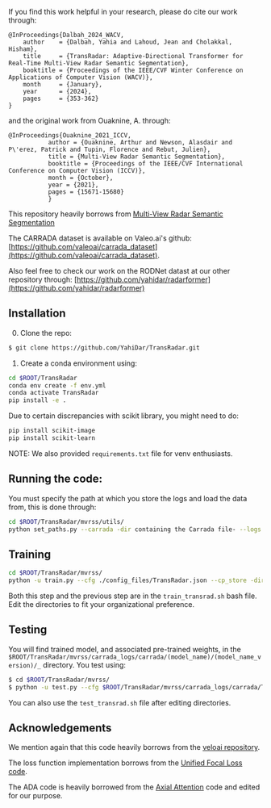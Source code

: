 If you find this work helpful in your research, please do cite our work through:

```
@InProceedings{Dalbah_2024_WACV,
    author    = {Dalbah, Yahia and Lahoud, Jean and Cholakkal, Hisham},
    title     = {TransRadar: Adaptive-Directional Transformer for Real-Time Multi-View Radar Semantic Segmentation},
    booktitle = {Proceedings of the IEEE/CVF Winter Conference on Applications of Computer Vision (WACV)},
    month     = {January},
    year      = {2024},
    pages     = {353-362}
}
```

and the original work from Ouaknine, A. through:
```
@InProceedings{Ouaknine_2021_ICCV,
	       author = {Ouaknine, Arthur and Newson, Alasdair and P\'erez, Patrick and Tupin, Florence and Rebut, Julien},
	       title = {Multi-View Radar Semantic Segmentation},
	       booktitle = {Proceedings of the IEEE/CVF International Conference on Computer Vision (ICCV)},
	       month = {October},
	       year = {2021},
	       pages = {15671-15680}
	       }
```
This repository heavily borrows from [Multi-View Radar Semantic Segmentation](https://github.com/valeoai/MVRSS)

The CARRADA dataset is available on Valeo.ai's github: [https://github.com/valeoai/carrada_dataset](https://github.com/valeoai/carrada_dataset).


Also feel free to check our work on the RODNet datast at our other repository through: [https://github.com/yahidar/radarformer](https://github.com/yahidar/radarformer)



## Installation

0. Clone the repo:

```bash
$ git clone https://github.com/YahiDar/TransRadar.git
```

1. Create a conda environment using:

```bash
cd $ROOT/TransRadar
conda env create -f env.yml
conda activate TransRadar
pip install -e .
```

Due to certain discrepancies with scikit library, you might need to do:

```bash
pip install scikit-image
pip install scikit-learn
```

NOTE: We also provided `requirements.txt` file for venv enthusiasts.


## Running the code:

You must specify the path at which you store the logs and load the data from, this is done through:

```bash
cd $ROOT/TransRadar/mvrss/utils/
python set_paths.py --carrada -dir containing the Carrada file- --logs -dir_to_output-
```

## Training

```bash
cd $ROOT/TransRadar/mvrss/ 
python -u train.py --cfg ./config_files/TransRadar.json --cp_store -dir_to_checkpoint_store-
```

Both this step and the previous step are in the ```train_transrad.sh``` bash file. Edit the directories to fit your organizational preference.

## Testing

You will find trained model, and associated pre-trained weights, in the ```$ROOT/TransRadar/mvrss/carrada_logs/carrada/(model_name)/(model_name_version)/_``` directory. You test using:

```bash
$ cd $ROOT/TransRadar/mvrss/ 
$ python -u test.py --cfg $ROOT/TransRadar/mvrss/carrada_logs/carrada/TransRadar/TransRadar_1/config.json
```

You can also use the ```test_transrad.sh``` file after editing directories.

## Acknowledgements

We mention again that this code heavily borrows from the [veloai repository](https://github.com/valeoai/MVRSS). 

The loss function implementation borrows from the [Unified Focal Loss code](https://github.com/mlyg/unified-focal-loss).

The ADA code is heavily borrowed from the [Axial Attention](https://github.com/lucidrains/axial-attention) code and edited for our purpose.


